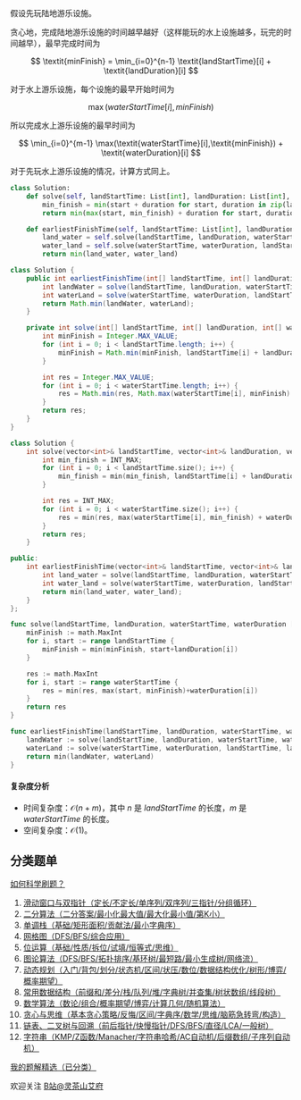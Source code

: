 假设先玩陆地游乐设施。

贪心地，完成陆地游乐设施的时间越早越好（这样能玩的水上设施越多，玩完的时间越早），最早完成时间为

$$
\textit{minFinish} = \min_{i=0}^{n-1} \textit{landStartTime}[i] + \textit{landDuration}[i]
$$

对于水上游乐设施，每个设施的最早开始时间为

$$
\max(\textit{waterStartTime}[i],\textit{minFinish})
$$

所以完成水上游乐设施的最早时间为

$$
\min_{i=0}^{m-1} \max(\textit{waterStartTime}[i],\textit{minFinish}) + \textit{waterDuration}[i]
$$

对于先玩水上游乐设施的情况，计算方式同上。

```py [sol-Python3]
class Solution:
    def solve(self, landStartTime: List[int], landDuration: List[int], waterStartTime: List[int], waterDuration: List[int]) -> int:
        min_finish = min(start + duration for start, duration in zip(landStartTime, landDuration))
        return min(max(start, min_finish) + duration for start, duration in zip(waterStartTime, waterDuration))

    def earliestFinishTime(self, landStartTime: List[int], landDuration: List[int], waterStartTime: List[int], waterDuration: List[int]) -> int:
        land_water = self.solve(landStartTime, landDuration, waterStartTime, waterDuration)
        water_land = self.solve(waterStartTime, waterDuration, landStartTime, landDuration)
        return min(land_water, water_land)
```

```java [sol-Java]
class Solution {
    public int earliestFinishTime(int[] landStartTime, int[] landDuration, int[] waterStartTime, int[] waterDuration) {
        int landWater = solve(landStartTime, landDuration, waterStartTime, waterDuration);
        int waterLand = solve(waterStartTime, waterDuration, landStartTime, landDuration);
        return Math.min(landWater, waterLand);
    }

    private int solve(int[] landStartTime, int[] landDuration, int[] waterStartTime, int[] waterDuration) {
        int minFinish = Integer.MAX_VALUE;
        for (int i = 0; i < landStartTime.length; i++) {
            minFinish = Math.min(minFinish, landStartTime[i] + landDuration[i]);
        }

        int res = Integer.MAX_VALUE;
        for (int i = 0; i < waterStartTime.length; i++) {
            res = Math.min(res, Math.max(waterStartTime[i], minFinish) + waterDuration[i]);
        }
        return res;
    }
}
```

```cpp [sol-C++]
class Solution {
    int solve(vector<int>& landStartTime, vector<int>& landDuration, vector<int>& waterStartTime, vector<int>& waterDuration) {
        int min_finish = INT_MAX;
        for (int i = 0; i < landStartTime.size(); i++) {
            min_finish = min(min_finish, landStartTime[i] + landDuration[i]);
        }

        int res = INT_MAX;
        for (int i = 0; i < waterStartTime.size(); i++) {
            res = min(res, max(waterStartTime[i], min_finish) + waterDuration[i]);
        }
        return res;
    }

public:
    int earliestFinishTime(vector<int>& landStartTime, vector<int>& landDuration, vector<int>& waterStartTime, vector<int>& waterDuration) {
        int land_water = solve(landStartTime, landDuration, waterStartTime, waterDuration);
        int water_land = solve(waterStartTime, waterDuration, landStartTime, landDuration);
        return min(land_water, water_land);
    }
};
```

```go [sol-Go]
func solve(landStartTime, landDuration, waterStartTime, waterDuration []int) int {
	minFinish := math.MaxInt
	for i, start := range landStartTime {
		minFinish = min(minFinish, start+landDuration[i])
	}

	res := math.MaxInt
	for i, start := range waterStartTime {
		res = min(res, max(start, minFinish)+waterDuration[i])
	}
	return res
}

func earliestFinishTime(landStartTime, landDuration, waterStartTime, waterDuration []int) int {
	landWater := solve(landStartTime, landDuration, waterStartTime, waterDuration)
	waterLand := solve(waterStartTime, waterDuration, landStartTime, landDuration)
	return min(landWater, waterLand)
}
```

#### 复杂度分析

- 时间复杂度：$\mathcal{O}(n+m)$，其中 $n$ 是 $\textit{landStartTime}$ 的长度，$m$ 是 $\textit{waterStartTime}$ 的长度。
- 空间复杂度：$\mathcal{O}(1)$。

## 分类题单

[如何科学刷题？](https://leetcode.cn/circle/discuss/RvFUtj/)

1. [滑动窗口与双指针（定长/不定长/单序列/双序列/三指针/分组循环）](https://leetcode.cn/circle/discuss/0viNMK/)
2. [二分算法（二分答案/最小化最大值/最大化最小值/第K小）](https://leetcode.cn/circle/discuss/SqopEo/)
3. [单调栈（基础/矩形面积/贡献法/最小字典序）](https://leetcode.cn/circle/discuss/9oZFK9/)
4. [网格图（DFS/BFS/综合应用）](https://leetcode.cn/circle/discuss/YiXPXW/)
5. [位运算（基础/性质/拆位/试填/恒等式/思维）](https://leetcode.cn/circle/discuss/dHn9Vk/)
6. [图论算法（DFS/BFS/拓扑排序/基环树/最短路/最小生成树/网络流）](https://leetcode.cn/circle/discuss/01LUak/)
7. [动态规划（入门/背包/划分/状态机/区间/状压/数位/数据结构优化/树形/博弈/概率期望）](https://leetcode.cn/circle/discuss/tXLS3i/)
8. [常用数据结构（前缀和/差分/栈/队列/堆/字典树/并查集/树状数组/线段树）](https://leetcode.cn/circle/discuss/mOr1u6/)
9. [数学算法（数论/组合/概率期望/博弈/计算几何/随机算法）](https://leetcode.cn/circle/discuss/IYT3ss/)
10. [贪心与思维（基本贪心策略/反悔/区间/字典序/数学/思维/脑筋急转弯/构造）](https://leetcode.cn/circle/discuss/g6KTKL/)
11. [链表、二叉树与回溯（前后指针/快慢指针/DFS/BFS/直径/LCA/一般树）](https://leetcode.cn/circle/discuss/K0n2gO/)
12. [字符串（KMP/Z函数/Manacher/字符串哈希/AC自动机/后缀数组/子序列自动机）](https://leetcode.cn/circle/discuss/SJFwQI/)

[我的题解精选（已分类）](https://github.com/EndlessCheng/codeforces-go/blob/master/leetcode/SOLUTIONS.md)

欢迎关注 [B站@灵茶山艾府](https://space.bilibili.com/206214)
